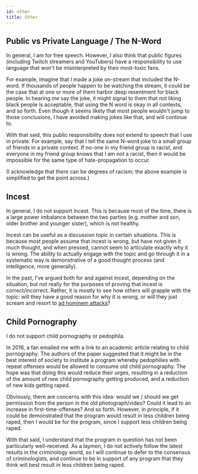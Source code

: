 ```yaml
---
id: other
title: Other
---
```


## Public vs Private Language / The N-Word

In general, I am for free speech. However, I also think that public figures (including Twitch streamers and YouTubers) have a responsibility to use language that won't be misinterpreted by their most-toxic fans.

For example, imagine that I made a joke on-stream that included the N-word. If thousands of people happen to be watching the stream, it could be the case that at one or more of them harbor deep resentment for black people. In hearing me say the joke, it might signal to them that not liking black people is acceptable, that using the N word is okay in all contexts, and so forth. Even though it seems likely that most people wouldn't jump to those conclusions, I have avoided making jokes like that, and will continue to.

With that said, this public responsibility does not extend to speech that I use in private. For example, say that I tell the same N-word joke to a small group of friends in a private context. If no-one in my friend group is racist, and everyone in my friend group knows that I am not a racist, then it would be impossible for the same type of hate-propagation to occur.

(I acknowledge that there can be degrees of racism; the above example is simplified to get the point across.)

## Incest

In general, I do not support incest. This is because most of the time, there is a large power imbalance between the two parties (e.g. mother and son, older brother and younger sister), which is not healthy.

Incest can be useful as a discussion topic in certain situations. This is because most people assume that incest is wrong, but have not given it much thought, and when pressed, cannot seem to articulate exactly why it is wrong. The ability to actually engage with the topic and go through it in a systematic way is demonstrative of a good thought process (and intelligence, more generally).

In the past, I've argued both for and against incest, depending on the situation, but not really for the purposes of proving that incest is correct/incorrect. Rather, it is mostly to see how others will grapple with the topic: will they have a good reason for why it is wrong, or will they just scream and resort to [ad hominem attacks](https://en.wikipedia.org/wiki/Ad_hominem)?

## Child Pornography

I do not support child pornography or pedophila.

In 2016, a fan emailed me with a link to an academic article relating to child pornography. The authors of the paper suggested that it might be in the best interest of society to institute a program whereby pedophilies with repeat offenses would be allowed to consume old child pornography. The hope was that doing this would reduce their urges, resulting in a reduction of the amount of new child pornography getting produced, and a reduction of new kids getting raped.

Obviously, there are concerns with this idea: would we / should we get permission from the person in the old photograph/video? Could it lead to an increase in first-time-offenses? And so forth. However, in principle, if it could be demonstrated that the program would result in less children being raped, then I would be for the program, since I support less children being raped.

With that said, I understand that the program in question has not been particularly well-received. As a laymen, I do not actively follow the latest results in the criminology world, so I will continue to defer to the consensus of criminologists, and continue to be in support of any program that they think will best result in less children being raped.
